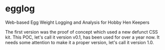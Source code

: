 # egglog
Web-based Egg Weight Logging and Analysis for Hobby Hen Keepers

The first version was the proof of concept which used a new defunct CSS kit.
This POC, let's call it version v0.1, has been used for over a year now.
It needs some attention to make it a proper version, let's call it version 1.0.
